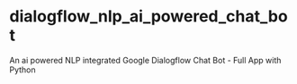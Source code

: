 # dialogflow_nlp_ai_powered_chat_bot
An ai powered NLP integrated Google Dialogflow Chat Bot - Full App with Python
